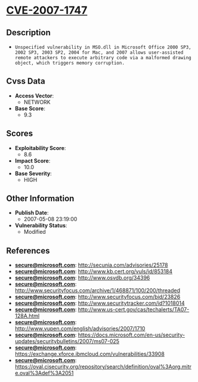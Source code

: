 
# [CVE-2007-1747](https://cve.mitre.org/cgi-bin/cvename.cgi?name=CVE-2007-1747)

## Description

- `Unspecified vulnerability in MSO.dll in Microsoft Office 2000 SP3, 2002 SP3, 2003 SP2, 2004 for Mac, and 2007 allows user-assisted remote attackers to execute arbitrary code via a malformed drawing object, which triggers memory corruption.`

## Cvss Data

- **Access Vector**:
  - NETWORK
- **Base Score**:
  - 9.3

## Scores

- **Exploitability Score**:
  - 8.6
- **Impact Score**:
  - 10.0
- **Base Severity**:
  - HIGH

## Other Information

- **Publish Date**:
  - 2007-05-08 23:19:00
- **Vulnerability Status**:
  - Modified

## References

- **secure@microsoft.com**: http://secunia.com/advisories/25178
- **secure@microsoft.com**: http://www.kb.cert.org/vuls/id/853184
- **secure@microsoft.com**: http://www.osvdb.org/34396
- **secure@microsoft.com**: http://www.securityfocus.com/archive/1/468871/100/200/threaded
- **secure@microsoft.com**: http://www.securityfocus.com/bid/23826
- **secure@microsoft.com**: http://www.securitytracker.com/id?1018014
- **secure@microsoft.com**: http://www.us-cert.gov/cas/techalerts/TA07-128A.html
- **secure@microsoft.com**: http://www.vupen.com/english/advisories/2007/1710
- **secure@microsoft.com**: https://docs.microsoft.com/en-us/security-updates/securitybulletins/2007/ms07-025
- **secure@microsoft.com**: https://exchange.xforce.ibmcloud.com/vulnerabilities/33908
- **secure@microsoft.com**: https://oval.cisecurity.org/repository/search/definition/oval%3Aorg.mitre.oval%3Adef%3A2051
